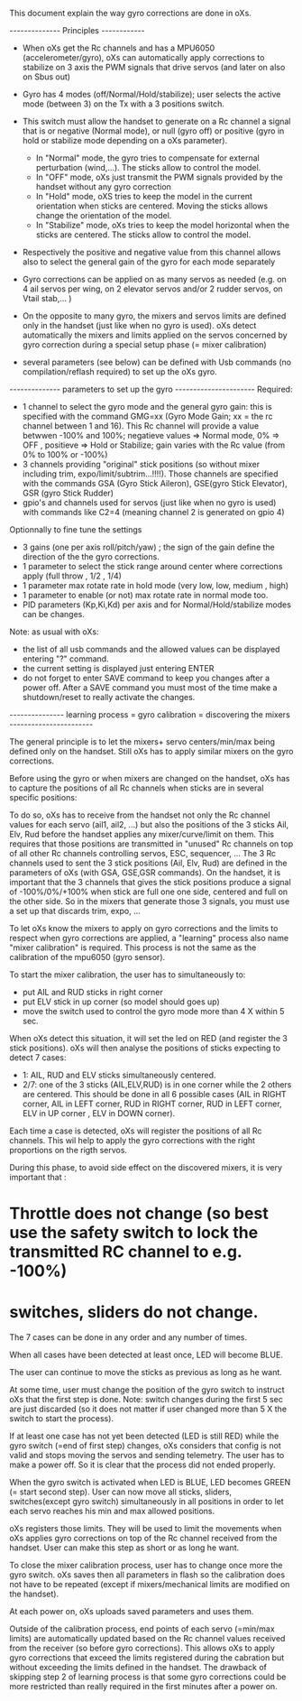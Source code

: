 This document explain the way gyro corrections are done in oXs.

-------------- Principles ------------
- When oXs get the Rc channels and has a MPU6050 (accelerometer/gyro), oXs can automatically apply corrections to stabilize on 3 axis the PWM signals that drive servos (and later on also on Sbus out)
- Gyro has 4 modes (off/Normal/Hold/stabilize); user selects the active mode (between 3) on the Tx with a 3 positions switch.
- This switch must allow the handset to generate on a Rc channel a signal that is or negative (Normal mode), or null (gyro off) or positive (gyro in hold or stabilize mode depending on a oXs parameter).
    - In "Normal" mode, the gyro tries to compensate for external perturbation (wind,...). The sticks allow to control the model.
    - In "OFF" mode, oXs just transmit the PWM signals provided by the handset without any gyro correction
    - In "Hold" mode, oXS tries to keep the model in the current orientation when sticks are centered. Moving the sticks allows change the orientation of the model.
    - In "Stabilize" mode, oXs tries to keep the model horizontal when the sticks are centered. The sticks allow to control the model. 
- Respectively the positive and negative value from this channel allows also to select the general gain of the gyro for each mode separately
 
- Gyro corrections can be applied on as many servos as needed (e.g. on 4 ail servos per wing, on 2 elevator servos and/or 2 rudder servos, on Vtail stab,... )
- On the opposite to many gyro, the mixers and servos limits are defined only in the handset (just like when no gyro is used). oXs detect automatically the mixers and limits applied on the servos concerned by gyro correction during a special setup phase (= mixer calibration)
- several parameters (see below) can be defined with Usb commands (no compilation/reflash required) to set up the oXs gyro. 

-------------- parameters to set up the gyro ----------------------
Required:
- 1 channel to select the gyro mode and the general gyro gain:  this is specified with the command GMG=xx (Gyro Mode Gain; xx = the rc channel between 1 and 16). This Rc channel will provide a value betwwen -100% and 100%; negatieve values => Normal mode, 0% => OFF , positieve => Hold or Stabilize; gain varies with the Rc value (from 0% to 100% or -100%) 
- 3 channels providing "original" stick positions (so without mixer including trim, expo/limit/subtrim...!!!!). Those channels are specified with the commands GSA (Gyro Stick Aileron), GSE(gyro Stick Elevator), GSR (gyro Stick Rudder)
- gpio's and channels used for servos (just like when no gyro is used) with commands like C2=4 (meaning channel 2 is generated on gpio 4)

Optionnally to fine tune the settings
- 3 gains (one per axis roll/pitch/yaw) ; the sign of the gain define the direction of the the gyro corrections.
- 1 parameter to select the stick range around center where corrections apply (full throw , 1/2 , 1/4)
- 1 parameter max rotate rate in hold mode (very low, low, medium , high)
- 1 parameter to enable (or not) max rotate rate in normal mode too.
- PID parameters (Kp,Ki,Kd) per axis and for Normal/Hold/stabilize modes can be changes.

Note: as usual with oXs:
- the list of all usb commands and the allowed values can be displayed entering "?" command.
- the current setting is displayed just entering ENTER
- do not forget to enter SAVE command to keep you changes after a power off. After a SAVE command you must most of the time make a shutdown/reset to really activate the changes.


--------------- learning process = gyro calibration = discovering the mixers -----------------------

The general principle is to let the mixers+ servo centers/min/max being defined only on the handset.
Still oXs has to apply similar mixers on the gyro corrections.

Before using the gyro or when mixers are changed on the handset, oXs has to capture the positions of all Rc channels when sticks are in several specific positions:

To do so, oXs has to receive from the handset not only the Rc channel values for each servo (ail1, ail2, ...) but also the positions of the 3 sticks Ail, Elv, Rud before the handset applies any mixer/curve/limit on them.
This requires that those positions are transmitted in "unused" Rc channels on top of all other Rc channels controlling servos, ESC, sequencer, ...
The 3 Rc channels used to sent the 3 stick positions (Ail, Elv, Rud) are defined in the parameters of oXs (with GSA, GSE,GSR commands).
On the handset, it is important that the 3 channels that gives the stick positions produce a signal of -100%/0%/+100% when stick are full one one side, centered and full on the other side.
So in the mixers that generate those 3 signals, you must use a set up that discards trim, expo, ...

To let oXs know the mixers to apply on gyro corrections and the limits to respect when gyro corrections are applied, a "learning" process also name "mixer calibration" is required. This process is not the same as the calibration of the mpu6050 (gyro sensor).

To start the mixer calibration, the user has to simultaneously to:
- put AIL and RUD sticks in right corner
- put ELV stick in up corner (so model should goes up)
- move the switch used to control the gyro mode more than 4 X within 5 sec.

When oXs detect this situation, it will set the led on RED (and register the 3 stick positions).
oXs will then analyse the positions of sticks expecting to detect 7 cases:
- 1: AIL, RUD and ELV sticks simultaneously centered.
- 2/7: one of the 3 sticks (AIL,ELV,RUD) is in one corner while the 2 others are centered. This should be done in all 6 possible cases (AIL in RIGHT corner, AIL in LEFT corner, RUD in RIGHT corner, RUD in LEFT corner, ELV in UP corner , ELV in DOWN corner).

Each time a case is detected, oXs will register the positions of all Rc channels.
This wil help to apply the gyro corrections with the right proportions on the rigth servos.

During this phase, to avoid side effect on the discovered mixers, it is very important that :
# Throttle does not change (so best use the safety switch to lock the transmitted RC channel to e.g. -100%)
# switches, sliders do not change.

The 7 cases can be done in any order and any number of times.

When all cases have been detected at least once, LED will become BLUE.

The user can continue to move the sticks as previous as long as he want.

At some time, user must change the position of the gyro switch to instruct oXs that the first step is done.
Note: switch changes during the first 5 sec are just discarded (so it does not matter if user changed more than 5 X the switch to start the process).


If at least one case has not yet been detected (LED is still RED) while the gyro switch (=end of first step) changes, oXs considers that config is not valid and stops moving the servos and sending telemetry. The user has to make a power off. So it is clear that the process did not ended properly.

When the gyro switch is activated when LED is BLUE, LED becomes GREEN (= start second step).
User can now move all sticks, sliders, switches(except gyro switch) simultaneously in all positions in order to let each servo reaches his min and max allowed positions.

oXs registers those limits. They will be used to limit the movements when oXs applies gyro corrections on top of the Rc channel received from the handset.
User can make this step as short or as long he want.

To close the mixer calibration process, user has to change once more the gyro switch.
oXs saves then all parameters in flash so the calibration does not have to be repeated (except if mixers/mechanical limits are modified on the handset).

At each power on, oXs uploads saved parameters and uses them.

Outside of the calibration process, end points of each servo (=min/max limits) are automatically updated based on the Rc channel values received from the receiver (so before gyro corrections).
This allows oXs to apply gyro corrections that exceed the limits registered during the cabration but without exceeding the limits defined in the handset.
The drawback of skipping step 2 of learning process is that some gyro corrections could be more restricted than really required in the first minutes after a power on.


